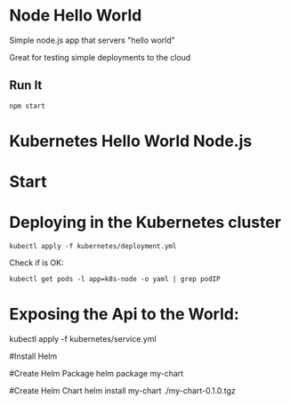 # Node Hello World

Simple node.js app that servers "hello world"

Great for testing simple deployments to the cloud

## Run It

`npm start`


# Kubernetes Hello World Node.js


# Start

# Deploying in the Kubernetes cluster

```
kubectl apply -f kubernetes/deployment.yml
```

Check if is OK:

```
kubectl get pods -l app=k8s-node -o yaml | grep podIP
```

# Exposing the Api to the World:

kubectl apply -f kubernetes/service.yml

#Install Helm 

#Create Helm Package 
helm package my-chart

#Create Helm Chart 
helm install my-chart ./my-chart-0.1.0.tgz

